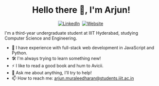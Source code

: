 <div align="center">

# Hello there 👋, I'm Arjun!

</div>

<p align="center">
  <a href="https://www.linkedin.com/in/arjun-muraleedharan"><img src="https://img.shields.io/badge/linkedin-%230077B5.svg?&style=for-the-badge&logo=linkedin&logoColor=white" alt="LinkedIn" /></a>&nbsp;
  <a href="https://coniferousdyer.github.io/"><img src="https://img.shields.io/badge/website-000000?style=for-the-badge&logo=About.me&logoColor=white" alt="Website"/></a>&nbsp;
</p>


I'm a third-year undergraduate student at IIIT Hyderabad, studying Computer Science and Engineering.

- 🌱 I have experience with full-stack web development in JavaScript and Python.
- 🛠 I'm always trying to learn something new!
- ⚡ I like to read a good book and hum to Avicii.
- 💬 Ask me about anything, I'll try to help!
- 📫 How to reach me: arjun.muraleedharan@students.iiit.ac.in
